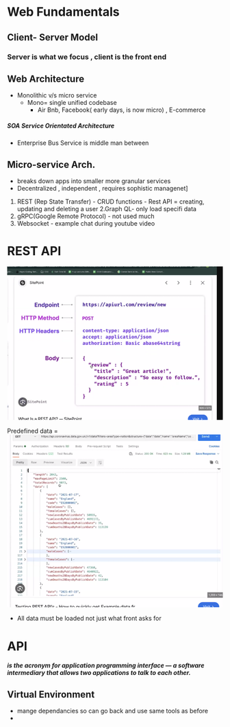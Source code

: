 # Web Fundamentals 

## Client- Server Model
### Server is what we focus , client is the front end 

## Web Architecture 
- Monolithic v/s micro service 
  -  Mono= single unified codebase
      -  Air Bnb, Facebook( early days, is now micro) , E-commerce 
##### SOA Service Orientated Architecture 
  - Enterprise Bus Service is middle man between 


## Micro-service Arch.

  - breaks down apps into smaller more granular services 
  - Decentralized , independent , requires sophistic managenet]


1. REST (Rep State Transfer) - CRUD functions - Rest API = creating, updating and deleting a user
2.Graph QL- only load specifi data 
3.   gRPC(Google Remote Protocol) - not used much 
4. Websocket - example chat during youtube video 


# REST API 

![alt text](image.png)

Predefined data = ![alt text](image-1.png)
- All data must be loaded not just what front asks for 
  
# API 
##### is the acronym for application programming interface — a software intermediary that allows two applications to talk to each other.

## Virtual Environment 
 - mange dependancies so can go back and use same tools as before 
 - 
